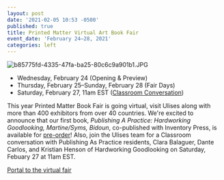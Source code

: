 ```yaml
---
layout: post
date: '2021-02-05 10:53 -0500'
published: true
title: Printed Matter Virtual Art Book Fair
event_date: 'February 24–28, 2021'
categories: left
---
```

![b85775fd-4335-47fa-ba25-80c6c9a901b1.JPG]({{site.baseurl}}/assets/img/b85775fd-4335-47fa-ba25-80c6c9a901b1.JPG)


- Wednesday, February 24 (Opening & Preview) 
- Thursday, February 25–Sunday, February 28 (Fair Days)
- Saturday, February 27, 11am EST ([Classroom Conversation](https://pmvabf.org/The-Classroom-Friendly-Fire))

This year Printed Matter Book Fair is going virtual, visit Ulises along with more than 400 exhibitors from over 40 countries. We're excited to announce that our first book, _Publishing A Practice: Hardworking Goodlooking, Martine/Syms, Bidoun_, co-published with Inventory Press, is available for [pre-order](https://ulises.pmvabf.org/)! Also, join the Ulises team for a Classroom conversation with Publishing As Practice residents, Clara Balaguer, Dante Carlos, and Kristian Henson of Hardworking Goodlooking on Saturday, Febuary 27 at 11am EST. 

[Portal to the virtual fair](https://ulises.pmvabf.org/)

